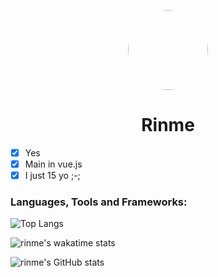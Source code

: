 <p align="center">
    <img style="border-radius: 100px" width="128" height="128" src="https://rinme.github.io/img/logo.757b706b.png">
</p>
<h1 align="center">Rinme</h1>

- [x] Yes
- [x] Main in vue.js
- [x] I just 15 yo ;-;

### Languages, Tools and Frameworks:
![Top Langs](https://github-readme-stats.vercel.app/api/top-langs/?username=rinme&langs_count=8&theme=omni)

![rinme's wakatime stats](https://github-readme-stats.vercel.app/api/wakatime?username=rinme&theme=omni)

![rinme's GitHub stats](https://github-readme-stats.vercel.app/api?username=rinme&count_private=true&show_icons=true&include_all_commits=true&theme=omni)
